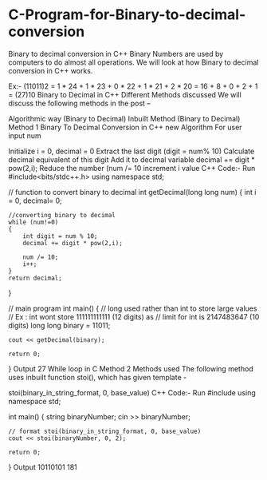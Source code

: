 # C-Program-for-Binary-to-decimal-conversion

Binary to decimal conversion in C++
Binary Numbers are used by computers to do almost all operations. We will look at how Binary to decimal conversion in C++ works.

Ex:-  (11011)2 = 1 * 24 + 1 * 23 + 0 * 22 + 1 * 21 + 2 * 20
               = 16 + 8 + 0 + 2 + 1
               = (27)10
Binary to Decimal in C++
Different Methods discussed
We will discuss the following methods in the post –

Algorithmic way (Binary to Decimal)
Inbuilt Method (Binary to Decimal)
Method 1
Binary To Decimal Conversion in C++ new
Algorithm
For user input num

Initialize i = 0, decimal = 0
Extract the last digit (digit = num% 10)
Calculate decimal equivalent of this digit
Add it to decimal variable
decimal += digit * pow(2,i);
Reduce the number (num /= 10
increment i value
C++ Code:-
Run
#include<bits/stdc++.h>
using namespace std;

// function to convert binary to decimal
int getDecimal(long long num)
{
    int i = 0, decimal= 0;
    
    //converting binary to decimal
    while (num!=0)
    {
        int digit = num % 10;
        decimal += digit * pow(2,i);

        num /= 10;
        i++;
    }
    return decimal;
}

// main program
int main()
{
    // long used rather than int to store large values
    // Ex : int wont store 111111111111 (12 digits) as
    // limit for int is 2147483647 (10 digits)
    long long binary = 11011;
    
    cout << getDecimal(binary);   
    
    return 0;
}
Output
27
While loop in C
Method 2
Methods used
The following method uses inbuilt function stoi(), which has given template -

stoi(binary_in_string_format, 0, base_value)
C++ Code:-
Run
#include <iostream>
using namespace std;
 
int main()
{
  string binaryNumber;
    cin >> binaryNumber;
    
    // format stoi(binary_in_string_format, 0, base_value)
    cout << stoi(binaryNumber, 0, 2);
 
    return 0;
}
Output
10110101
181
